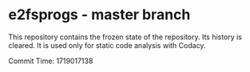 # e2fsprogs - master branch

This repository contains the frozen state of the repository.
Its history is cleared. It is used only for static code
analysis with Codacy.

Commit Time: 1719017138